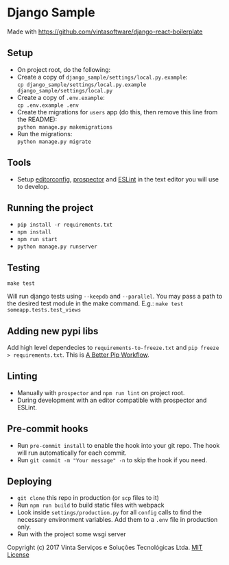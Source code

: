# Django Sample
Made with https://github.com/vintasoftware/django-react-boilerplate

## Setup
- On project root, do the following:
- Create a copy of ``django_sample/settings/local.py.example``:  
  `cp django_sample/settings/local.py.example django_sample/settings/local.py`
- Create a copy of ``.env.example``:  
  `cp .env.example .env`
- Create the migrations for `users` app (do this, then remove this line from the README):  
  `python manage.py makemigrations`
- Run the migrations:  
  `python manage.py migrate`

## Tools
- Setup [editorconfig](http://editorconfig.org/), [prospector](https://prospector.landscape.io/en/master/) and [ESLint](http://eslint.org/) in the text editor you will use to develop.

## Running the project
- `pip install -r requirements.txt`
- `npm install`
- `npm run start`
- `python manage.py runserver`

## Testing
`make test`

Will run django tests using `--keepdb` and `--parallel`. You may pass a path to the desired test module in the make command. E.g.: `make test someapp.tests.test_views`

## Adding new pypi libs
Add high level dependecies to `requirements-to-freeze.txt` and `pip freeze > requirements.txt`. This is [A Better Pip Workflow](http://www.kennethreitz.org/essays/a-better-pip-workflow).

## Linting
- Manually with `prospector` and `npm run lint` on project root.
- During development with an editor compatible with prospector and ESLint.

## Pre-commit hooks
- Run `pre-commit install` to enable the hook into your git repo. The hook will run automatically for each commit.
- Run `git commit -m "Your message" -n` to skip the hook if you need.

## Deploying
- `git clone` this repo in production (or `scp` files to it)
- Run `npm run build` to build static files with webpack
- Look inside `settings/production.py` for all `config` calls to find the necessary environment variables. Add them to a `.env` file in production only.
- Run with the project some wsgi server

Copyright (c) 2017 Vinta Serviços e Soluções Tecnológicas Ltda.
[MIT License](LICENSE.txt)
